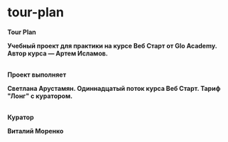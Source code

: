 # tour-plan
<b>Tour Plan<b> <br>
<p>Учебный проект для практики на курсе Веб Старт от Glo Academy. Автор курса — Артем Исламов.</p><br>
<b>Проект выполняет<b> <br>
<p>Светлана Арустамян. Одиннадцатый поток курса Веб Старт. Тариф "Лонг" с куратором.</p><br>
<b>Куратор<b><br>
<p>Виталий Моренко</p>